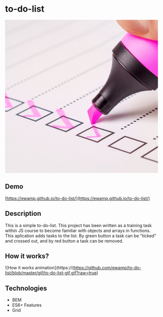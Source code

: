 # to-do-list
![to-do-list](https://github.com/ewamp/to-do-list/blob/master/images/share2.png?raw=true)
## Demo
[https://ewamp.github.io/to-do-list/](https://ewamp.github.io/to-do-list/)

## Description

This is a simple to-do-list.
This project has been written as a training task within JS course to become familiar with objects and arrays in functions.
This aplication adds tasks to the list.
By green button a task can be "ticked" and crossed out, and by red button a task can be removed.

## How it works?
![How it works animation](https://(https://github.com/ewamp/to-do-list/blob/master/gif/to-do-list-gif.gif?raw=true)

## Technologies

 - BEM
 - ES6+ Features
 - Grid
